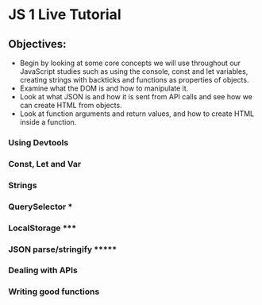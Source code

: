# JS 1 Live Tutorial

## Objectives:
- Begin by looking at some core concepts we will use throughout our JavaScript studies such as using the console, const and let variables, creating strings with backticks and functions as properties of objects.
- Examine what the DOM is and how to manipulate it.
- Look at what JSON is and how it is sent from API calls and see how we can create HTML from objects.
- Look at function arguments and return values, and how to create HTML inside a function.

### Using Devtools



### Const, Let and Var

### Strings

### QuerySelector *

### LocalStorage ***

### JSON parse/stringify *****

### Dealing with APIs

### Writing good functions
